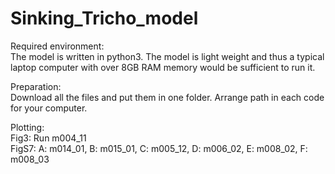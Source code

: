 # Sinking_Tricho_model


Required environment: <br>
The model is written in python3. The model is light weight and thus a typical laptop computer with over 8GB RAM memory would be sufficient to run it. 

Preparation: <br>
Download all the files and put them in one folder. Arrange path in each code for your computer. 

Plotting: <br>
Fig3: Run m004_11<br>
FigS7: A: m014_01, B: m015_01, C: m005_12, D: m006_02, E: m008_02, F: m008_03 
